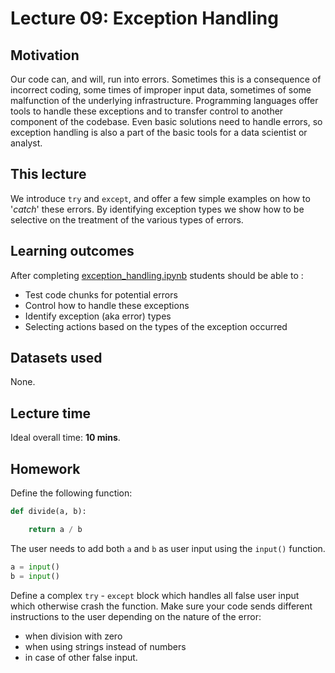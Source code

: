 # Lecture 09: Exception Handling


## Motivation

Our code can, and will, run into errors. Sometimes this is a consequence of incorrect coding, some times of improper input data, sometimes of some malfunction of the underlying infrastructure. Programming languages offer tools to handle these exceptions and to transfer control to another component of the codebase. Even basic solutions need to handle errors, so exception handling is also a part of the basic tools for a data scientist or analyst. 


## This lecture

We introduce `try` and `except`, and offer a few simple examples on how to '_catch_' these errors. By identifying exception types we show how to be selective on the treatment of the various types of errors. 


## Learning outcomes 

After completing [exception_handling.ipynb](https://github.com/gabors-data-analysis/da-coding-python/blob/main/lecture09-exception-handling/exception_handling.ipynb) students should be able to :

- Test code chunks for potential errors
- Control how to handle these exceptions
- Identify exception (aka error) types
- Selecting actions based on the types of the exception occurred 


## Datasets used

None. 


## Lecture time

Ideal overall time: **10 mins**. 


## Homework

Define the following function:

```python
def divide(a, b):

    return a / b
```

The user needs to add both `a` and `b` as user input using the `input()` function.

```python
a = input()
b = input()
```

Define a complex `try` - `except` block which handles all false user input which otherwise crash the function. Make sure your code sends different instructions to the user depending on the nature of the error:

- when division with zero
- when using strings instead of numbers
- in case of other false input. 

